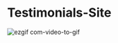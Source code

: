 # Testimonials-Site
![ezgif com-video-to-gif](https://github.com/subham-paul/Testimonials-Site/assets/52645265/e81699eb-fb17-4562-83d6-86fae3bb6349)
